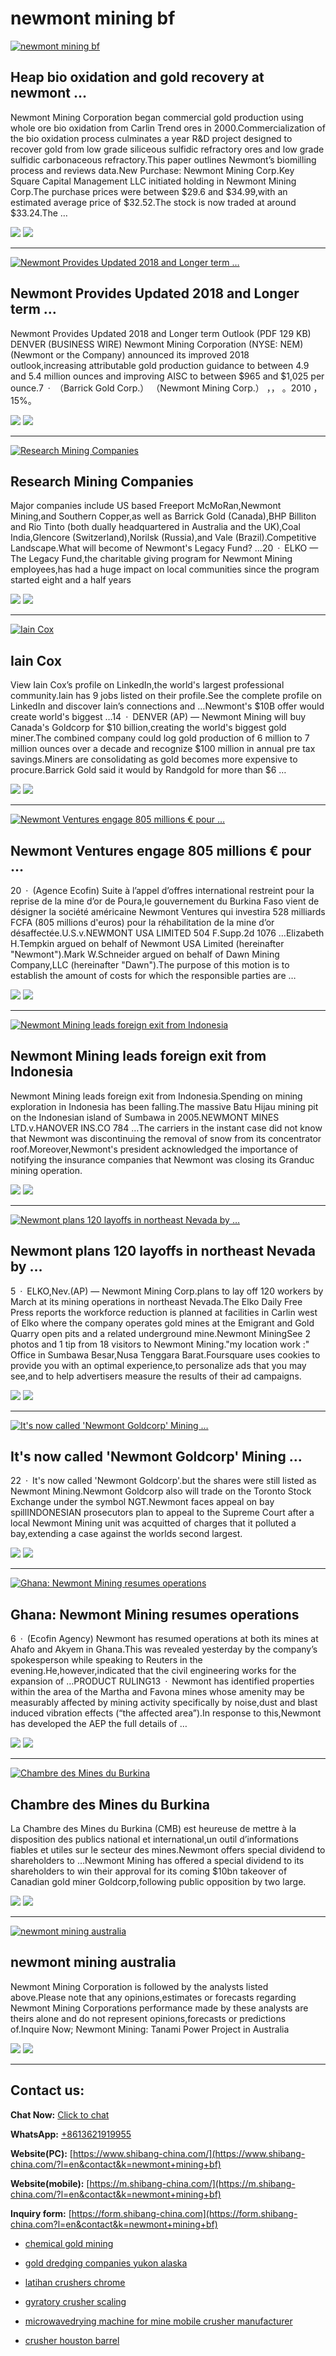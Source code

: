 # newmont mining bf

<a href="https://swt.shibang-china.com/?l=en&img&k=newmont+mining+bf" target="_blank">![newmont mining bf](http://static.shibang-china.com/all-800x300/139.jpg)</a>

## Heap bio oxidation and gold recovery at newmont …
Newmont Mining Corporation began commercial gold production using whole ore bio oxidation from Carlin Trend ores in 2000.Commercialization of the bio oxidation process culminates a year R&amp;D project designed to recover gold from low grade siliceous sulfidic refractory ores and low grade sulfidic carbonaceous refractory.This paper outlines Newmont’s biomilling process and reviews data.New Purchase: Newmont Mining Corp.Key Square Capital Management LLC initiated holding in Newmont Mining Corp.The purchase prices were between $29.6 and $34.99,with an estimated average price of $32.52.The stock is now traded at around $33.24.The …


<a href="https://whatsapp.shibangsoft.com/WhatsApp.php" target="_blank" title="WhatsApp">![](http://static.shibang-china.com/icon/whatsapp.png)</a> <a href="https://swt.shibang-china.com/?l=en&icon&k=newmont+mining+bf" target="_blank">![](http://static.shibang-china.com/icon/chat-en.png)</a>

---

<a href="https://swt.shibang-china.com/?l=en&img&k=newmont+mining+bf" target="_blank">![Newmont Provides Updated 2018 and Longer term …](http://static.shibang-china.com/all-800x300/250.jpg)</a>

## Newmont Provides Updated 2018 and Longer term …
Newmont Provides Updated 2018 and Longer term Outlook (PDF 129 KB) DENVER (BUSINESS WIRE) Newmont Mining Corporation (NYSE: NEM) (Newmont or the Company) announced its improved 2018 outlook,increasing attributable gold production guidance to between 4.9 and 5.4 million ounces and improving AISC to between $965 and $1,025 per ounce.7&ensp;&#0183;&ensp;（Barrick Gold Corp.） （Newmont Mining Corp.） ，， 。2010 ， 15%。


<a href="https://whatsapp.shibangsoft.com/WhatsApp.php" target="_blank" title="WhatsApp">![](http://static.shibang-china.com/icon/whatsapp.png)</a> <a href="https://swt.shibang-china.com/?l=en&icon&k=newmont+mining+bf" target="_blank">![](http://static.shibang-china.com/icon/chat-en.png)</a>

---

<a href="https://swt.shibang-china.com/?l=en&img&k=newmont+mining+bf" target="_blank">![Research Mining Companies](http://static.shibang-china.com/all-800x300/424.jpg)</a>

## Research Mining Companies
Major companies include US based Freeport McMoRan,Newmont Mining,and Southern Copper,as well as Barrick Gold (Canada),BHP Billiton and Rio Tinto (both dually headquartered in Australia and the UK),Coal India,Glencore (Switzerland),Norilsk (Russia),and Vale (Brazil).Competitive Landscape.What will become of Newmont's Legacy Fund? …20&ensp;&#0183;&ensp;ELKO — The Legacy Fund,the charitable giving program for Newmont Mining employees,has had a huge impact on local communities since the program started eight and a half years


<a href="https://whatsapp.shibangsoft.com/WhatsApp.php" target="_blank" title="WhatsApp">![](http://static.shibang-china.com/icon/whatsapp.png)</a> <a href="https://swt.shibang-china.com/?l=en&icon&k=newmont+mining+bf" target="_blank">![](http://static.shibang-china.com/icon/chat-en.png)</a>

---

<a href="https://swt.shibang-china.com/?l=en&img&k=newmont+mining+bf" target="_blank">![Iain Cox](http://static.shibang-china.com/all-800x300/876.jpg)</a>

## Iain Cox
View Iain Cox’s profile on LinkedIn,the world's largest professional community.Iain has 9 jobs listed on their profile.See the complete profile on LinkedIn and discover Iain’s connections and …Newmont's $10B offer would create world's biggest …14&ensp;&#0183;&ensp;DENVER (AP) — Newmont Mining will buy Canada's Goldcorp for $10 billion,creating the world's biggest gold miner.The combined company could log gold production of 6 million to 7 million ounces over a decade and recognize $100 million in annual pre tax savings.Miners are consolidating as gold becomes more expensive to procure.Barrick Gold said it would by Randgold for more than $6 …


<a href="https://whatsapp.shibangsoft.com/WhatsApp.php" target="_blank" title="WhatsApp">![](http://static.shibang-china.com/icon/whatsapp.png)</a> <a href="https://swt.shibang-china.com/?l=en&icon&k=newmont+mining+bf" target="_blank">![](http://static.shibang-china.com/icon/chat-en.png)</a>

---

<a href="https://swt.shibang-china.com/?l=en&img&k=newmont+mining+bf" target="_blank">![Newmont Ventures engage 805 millions € pour …](http://static.shibang-china.com/all-800x300/1290.jpg)</a>

## Newmont Ventures engage 805 millions € pour …
20&ensp;&#0183;&ensp;(Agence Ecofin) Suite &#224; l’appel d’offres international restreint pour la reprise de la mine d’or de Poura,le gouvernement du Burkina Faso vient de d&#233;signer la soci&#233;t&#233; am&#233;ricaine Newmont Ventures qui investira 528 milliards FCFA (805 millions d'euros) pour la r&#233;habilitation de la mine d’or d&#233;saffect&#233;e.U.S.v.NEWMONT USA LIMITED 504 F.Supp.2d 1076 …Elizabeth H.Tempkin argued on behalf of Newmont USA Limited (hereinafter &quot;Newmont&quot;).Mark W.Schneider argued on behalf of Dawn Mining Company,LLC (hereinafter &quot;Dawn&quot;).The purpose of this motion is to establish the amount of costs for which the responsible parties are …


<a href="https://whatsapp.shibangsoft.com/WhatsApp.php" target="_blank" title="WhatsApp">![](http://static.shibang-china.com/icon/whatsapp.png)</a> <a href="https://swt.shibang-china.com/?l=en&icon&k=newmont+mining+bf" target="_blank">![](http://static.shibang-china.com/icon/chat-en.png)</a>

---

<a href="https://swt.shibang-china.com/?l=en&img&k=newmont+mining+bf" target="_blank">![Newmont Mining leads foreign exit from Indonesia](http://static.shibang-china.com/all-800x300/455.jpg)</a>

## Newmont Mining leads foreign exit from Indonesia
Newmont Mining leads foreign exit from Indonesia.Spending on mining exploration in Indonesia has been falling.The massive Batu Hijau mining pit on the Indonesian island of Sumbawa in 2005.NEWMONT MINES LTD.v.HANOVER INS.CO 784 …The carriers in the instant case did not know that Newmont was discontinuing the removal of snow from its concentrator roof.Moreover,Newmont's president acknowledged the importance of notifying the insurance companies that Newmont was closing its Granduc mining operation.


<a href="https://whatsapp.shibangsoft.com/WhatsApp.php" target="_blank" title="WhatsApp">![](http://static.shibang-china.com/icon/whatsapp.png)</a> <a href="https://swt.shibang-china.com/?l=en&icon&k=newmont+mining+bf" target="_blank">![](http://static.shibang-china.com/icon/chat-en.png)</a>

---

<a href="https://swt.shibang-china.com/?l=en&img&k=newmont+mining+bf" target="_blank">![Newmont plans 120 layoffs in northeast Nevada by …](http://static.shibang-china.com/all-800x300/1134.jpg)</a>

## Newmont plans 120 layoffs in northeast Nevada by …
5&ensp;&#0183;&ensp;ELKO,Nev.(AP) — Newmont Mining Corp.plans to lay off 120 workers by March at its mining operations in northeast Nevada.The Elko Daily Free Press reports the workforce reduction is planned at facilities in Carlin west of Elko where the company operates gold mines at the Emigrant and Gold Quarry open pits and a related underground mine.Newmont MiningSee 2 photos and 1 tip from 18 visitors to Newmont Mining.&quot;my location work :&quot; Office in Sumbawa Besar,Nusa Tenggara Barat.Foursquare uses cookies to provide you with an optimal experience,to personalize ads that you may see,and to help advertisers measure the results of their ad campaigns.


<a href="https://whatsapp.shibangsoft.com/WhatsApp.php" target="_blank" title="WhatsApp">![](http://static.shibang-china.com/icon/whatsapp.png)</a> <a href="https://swt.shibang-china.com/?l=en&icon&k=newmont+mining+bf" target="_blank">![](http://static.shibang-china.com/icon/chat-en.png)</a>

---

<a href="https://swt.shibang-china.com/?l=en&img&k=newmont+mining+bf" target="_blank">![It's now called 'Newmont Goldcorp' Mining …](http://static.shibang-china.com/all-800x300/1135.jpg)</a>

## It's now called 'Newmont Goldcorp' Mining …
22&ensp;&#0183;&ensp;It's now called 'Newmont Goldcorp'.but the shares were still listed as Newmont Mining.Newmont Goldcorp also will trade on the Toronto Stock Exchange under the symbol NGT.Newmont faces appeal on bay spillINDONESIAN prosecutors plan to appeal to the Supreme Court after a local Newmont Mining unit was acquitted of charges that it polluted a bay,extending a case against the worlds second largest.


<a href="https://whatsapp.shibangsoft.com/WhatsApp.php" target="_blank" title="WhatsApp">![](http://static.shibang-china.com/icon/whatsapp.png)</a> <a href="https://swt.shibang-china.com/?l=en&icon&k=newmont+mining+bf" target="_blank">![](http://static.shibang-china.com/icon/chat-en.png)</a>

---

<a href="https://swt.shibang-china.com/?l=en&img&k=newmont+mining+bf" target="_blank">![Ghana: Newmont Mining resumes operations](http://static.shibang-china.com/all-800x300/595.jpg)</a>

## Ghana: Newmont Mining resumes operations
6&ensp;&#0183;&ensp;(Ecofin Agency) Newmont has resumed operations at both its mines at Ahafo and Akyem in Ghana.This was revealed yesterday by the company’s spokesperson while speaking to Reuters in the evening.He,however,indicated that the civil engineering works for the expansion of …PRODUCT RULING13&ensp;&#0183;&ensp;Newmont has identified properties within the area of the Martha and Favona mines whose amenity may be measurably affected by mining activity specifically by noise,dust and blast induced vibration effects (“the affected area”).In response to this,Newmont has developed the AEP the full details of …


<a href="https://whatsapp.shibangsoft.com/WhatsApp.php" target="_blank" title="WhatsApp">![](http://static.shibang-china.com/icon/whatsapp.png)</a> <a href="https://swt.shibang-china.com/?l=en&icon&k=newmont+mining+bf" target="_blank">![](http://static.shibang-china.com/icon/chat-en.png)</a>

---

<a href="https://swt.shibang-china.com/?l=en&img&k=newmont+mining+bf" target="_blank">![Chambre des Mines du Burkina](http://static.shibang-china.com/all-800x300/111.jpg)</a>

## Chambre des Mines du Burkina
La Chambre des Mines du Burkina (CMB) est heureuse de mettre &#224; la disposition des publics national et international,un outil d’informations fiables et utiles sur le secteur des mines.Newmont offers special dividend to shareholders to …Newmont Mining has offered a special dividend to its shareholders to win their approval for its coming $10bn takeover of Canadian gold miner Goldcorp,following public opposition by two large.


<a href="https://whatsapp.shibangsoft.com/WhatsApp.php" target="_blank" title="WhatsApp">![](http://static.shibang-china.com/icon/whatsapp.png)</a> <a href="https://swt.shibang-china.com/?l=en&icon&k=newmont+mining+bf" target="_blank">![](http://static.shibang-china.com/icon/chat-en.png)</a>

---

<a href="https://swt.shibang-china.com/?l=en&img&k=newmont+mining+bf" target="_blank">![newmont mining australia](http://static.shibang-china.com/all-800x300/524.jpg)</a>

## newmont mining australia
Newmont Mining Corporation is followed by the analysts listed above.Please note that any opinions,estimates or forecasts regarding Newmont Mining Corporations performance made by these analysts are theirs alone and do not represent opinions,forecasts or predictions of.Inquire Now; Newmont Mining: Tanami Power Project in Australia

<a href="https://whatsapp.shibangsoft.com/WhatsApp.php" target="_blank" title="WhatsApp">![](http://static.shibang-china.com/icon/whatsapp.png)</a> <a href="https://swt.shibang-china.com/?l=en&icon&k=newmont+mining+bf" target="_blank">![](http://static.shibang-china.com/icon/chat-en.png)</a>

---
## Contact us:

**Chat Now:** [Click to chat](https://swt.shibang-china.com?l=en&contact&k=newmont+mining+bf)

**WhatsApp:**  [+8613621919955](https://whatsapp.shibangsoft.com/WhatsApp.php)

**Website(PC):** [https://www.shibang-china.com/](https://www.shibang-china.com/?l=en&contact&k=newmont+mining+bf)

**Website(mobile):** [https://m.shibang-china.com/](https://m.shibang-china.com/?l=en&contact&k=newmont+mining+bf)

**Inquiry form:** [https://form.shibang-china.com](https://form.shibang-china.com?l=en&contact&k=newmont+mining+bf)

* [chemical gold mining](../153/chemical%20gold%20mining.md)

* [gold dredging companies yukon alaska](../157/gold%20dredging%20companies%20yukon%20alaska.md)

* [latihan crushers chrome](../160/latihan%20crushers%20chrome.md)

* [gyratory crusher scaling](../159/gyratory%20crusher%20scaling.md)

* [microwavedrying machine for mine mobile crusher manufacturer](../159/microwavedrying%20machine%20for%20mine%20mobile%20crusher%20manufacturer.md)

* [crusher houston barrel](../156/crusher%20houston%20barrel.md)